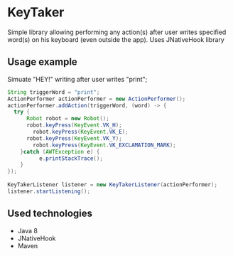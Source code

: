 # KeyTaker
Simple library allowing performing any action(s) after user writes specified word(s) on his keyboard (even outside the app).
Uses JNativeHook library

## Usage example

Simuate "HEY!" writing after user writes "print";

```java
String triggerWord = "print";
ActionPerformer actionPerformer = new ActionPerformer();
actionPerformer.addAction(triggerWord, (word) -> {
  try {
	  Robot robot = new Robot();
	  robot.keyPress(KeyEvent.VK_H);
		robot.keyPress(KeyEvent.VK_E);
	  robot.keyPress(KeyEvent.VK_Y);
		robot.keyPress(KeyEvent.VK_EXCLAMATION_MARK);
	}catch (AWTException e) {
		  e.printStackTrace();
	}
});
		
KeyTakerListener listener = new KeyTakerListener(actionPerformer);
listener.startListening();

```

## Used technologies
* Java 8
* JNativeHook
* Maven

